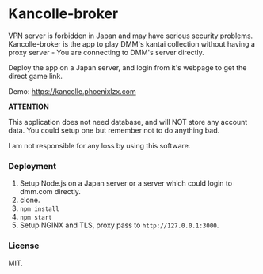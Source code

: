 Kancolle-broker
===============

VPN server is forbidden in Japan and may have serious security problems. Kancolle-broker is the app to play DMM's kantai collection without having a proxy server - You are connecting to DMM's server directly.

Deploy the app on a Japan server, and login from it's webpage to get the direct game link.

Demo: https://kancolle.phoenixlzx.com

**ATTENTION**

This application does not need database, and will NOT store any account data. You could setup one but remember not to do anything bad.

I am not responsible for any loss by using this software.

### Deployment

1. Setup Node.js on a Japan server or a server which could login to dmm.com directly.
2. clone.
3. `npm install`
4. `npm start`
5. Setup NGINX and TLS, proxy pass to `http://127.0.0.1:3000`.

### License

MIT.
